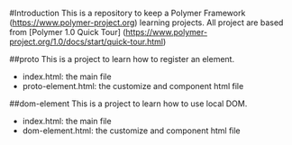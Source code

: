 #Introduction
This is a repository to keep a Polymer Framework (https://www.polymer-project.org) learning projects.
All project are based from [Polymer 1.0 Quick Tour] (https://www.polymer-project.org/1.0/docs/start/quick-tour.html)

##proto
This is a project to learn how to register an element.
- index.html: the main file
- proto-element.html: the customize and component html file

##dom-element
This is a project to learn how to use local DOM.
- index.html: the main file
- dom-element.html: the customize and component html file